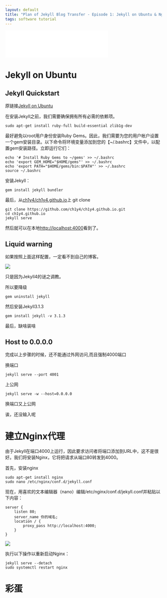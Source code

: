 ```yaml
---
layout: default
title: "Plan of Jekyll Blog Transfer - Episode 1: Jekyll on Ubuntu & Nginx"
tags: software tutorial
---
```


<iframe frameborder="no" border="0" marginwidth="0" marginheight="0" width=330 height=86 src="//music.163.com/outchain/player?type=2&id=461301452&auto=1&height=66"></iframe>

# Jekyll on Ubuntu

## Jekyll Quickstart

原链接[Jekyll on Ubuntu](https://jekyllrb.com/docs/installation/ubuntu/)

在安装Jekyll之前，我们需要确保拥有所有必需的依赖项。

```shell
sudo apt-get install ruby-full build-essential zlib1g-dev
```

最好避免以root用户身份安装Ruby Gems。因此，我们需要为您的用户帐户设置一个gem安装目录。以下命令将环境变量添加到您的【~/.bashrc】文件中，以配置gem安装路径。立即运行它们：

```shell
echo '# Install Ruby Gems to ~/gems' >> ~/.bashrc
echo 'export GEM_HOME="$HOME/gems"' >> ~/.bashrc
echo 'export PATH="$HOME/gems/bin:$PATH"' >> ~/.bashrc
source ~/.bashrc
```

安装Jekyll：

```shell
gem install jekyll bundler
```

最后，从[ch1y4/ch1y4.github.io](https://github.com/ch1y4/ch1y4.github.io)上 git clone

```shell
git clone https://github.com/ch1y4/ch1y4.github.io.git
cd ch1y4.github.io
jekyll serve
```

然后就可以在本地[http://localhost:4000](http://localhost:4000)看到了。

## Liquid warning

如果按照上面这样配置，一定看不到自己的博客。

![](//panzhifei.fun/img/2020/08/17/01/01.jpg)

只是因为Jekyll4的谜之调教。

所以要降级

```shell
gem uninstall jekyll
```

然后安装Jekyll3.1.3

```shell
gem install jekyll -v 3.1.3
```

最后，缺啥装啥

## Host to 0.0.0.0

完成以上步骤的时候，还不能通过外网访问,而且强制4000端口

换端口

```shell
jekyll serve --port 4001
```

上公网

```shell
jekyll serve -w --host=0.0.0.0
```

换端口又上公网

诶，还没输入呢

# 建立Nginx代理

由于Jekyll在端口4000上运行，因此要求访问者将端口添加到URL中，这不是很好。我们将安装Nginx，它将把请求从端口80转发到4000。

首先，安装nginx

```shell
sudo apt-get install nginx
sudo nano /etc/nginx/conf.d/jekyll.conf
```

现在，用喜欢的文本编辑器（nano）编辑/etc/nginx/conf.d/jekyll.conf并粘贴以下内容：

```shell
server {
    listen 80;
    server_name 你的域名;
    location / {
        proxy_pass http://localhost:4000;
    }
}
```

![](//panzhifei.fun/img/2020/08/17/01/02.jpg)

执行以下操作以重新启动Nginx：

```shell
jekyll serve --detach
sudo systemctl restart nginx
```

# 彩蛋

<script type="text/javascript" src="//rf.revolvermaps.com/0/0/6.js?i=5519oi3k6f4&amp;m=7&amp;c=e63100&amp;cr1=ffffff&amp;f=arial&amp;l=0&amp;bv=90&amp;lx=-420&amp;ly=420&amp;hi=20&amp;he=7&amp;hc=a8ddff&amp;rs=80" async="async"></script>
